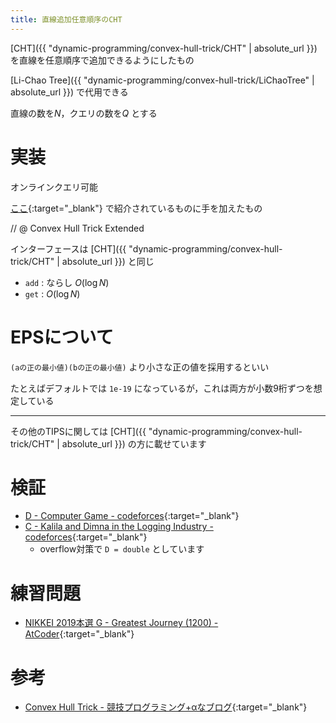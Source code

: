 ```yaml
---
title: 直線追加任意順序のCHT
---
```


[CHT]({{ "dynamic-programming/convex-hull-trick/CHT" | absolute_url }}) を直線を任意順序で追加できるようにしたもの

[Li-Chao Tree]({{ "dynamic-programming/convex-hull-trick/LiChaoTree" | absolute_url }}) で代用できる

直線の数を$N$，クエリの数を$Q$ とする

# 実装

オンラインクエリ可能

[ここ](http://d.hatena.ne.jp/sune2/20140310/1394440369){:target="_blank"}<!--_--> で紹介されているものに手を加えたもの

// @ Convex Hull Trick Extended

インターフェースは [CHT]({{ "dynamic-programming/convex-hull-trick/CHT" | absolute_url }}) と同じ

* `add` : ならし $O(\log N)$
* `get` : $O(\log N)$

# EPSについて

`(aの正の最小値)(bの正の最小値)` より小さな正の値を採用するといい

たとえばデフォルトでは `1e-19` になっているが，これは両方が小数9桁ずつを想定している

---

その他のTIPSに関しては [CHT]({{ "dynamic-programming/convex-hull-trick/CHT" | absolute_url }}) の方に載せています

# 検証

* [D - Computer Game - codeforces](https://codeforces.com/contest/1067/submission/45442782){:target="_blank"}<!--_-->
* [C - Kalila and Dimna in the Logging Industry - codeforces](https://codeforces.com/contest/319/submission/48890326){:target="_blank"}<!--_-->
  * overflow対策で `D = double` としています

# 練習問題

* [NIKKEI 2019本選 G - Greatest Journey (1200) - AtCoder](https://atcoder.jp/contests/nikkei2019-final/tasks/nikkei2019_final_g){:target="_blank"}<!--_-->

# 参考

* [Convex Hull Trick - 競技プログラミング+αなブログ](http://d.hatena.ne.jp/sune2/20140310/1394440369){:target="_blank"}<!--_-->

